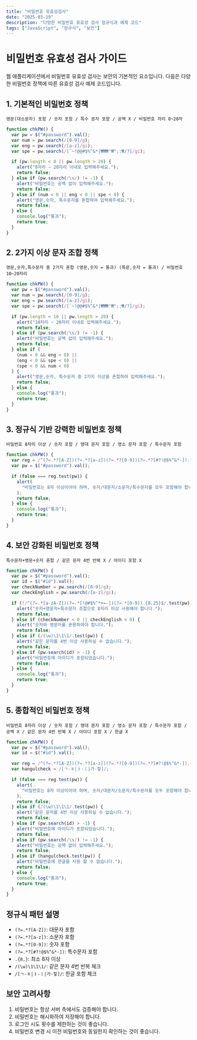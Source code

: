 ```yaml
---
title: "비밀번호 유효성검사"
date: "2025-03-19"
description: "다양한 비밀번호 유효성 검사 정규식과 예제 코드"
tags: ["JavaScript", "정규식", "보안"]
---
```


# 비밀번호 유효성 검사 가이드

웹 애플리케이션에서 비밀번호 유효성 검사는 보안의 기본적인 요소입니다.
다음은 다양한 비밀번호 정책에 따른 유효성 검사 예제 코드입니다.

## 1. 기본적인 비밀번호 정책

`영문(대소문자) 포함 / 숫자 포함 / 특수 문자 포함 / 공백 X / 비밀번호 자리 8~20자`

```js
function chkPW() {
  var pw = $("#password").val();
  var num = pw.search(/[0-9]/g);
  var eng = pw.search(/[a-z]/gi);
  var spe = pw.search(/[`~!@@#$%^&*|₩₩₩'₩";:₩/?]/gi);

  if (pw.length < 8 || pw.length > 20) {
    alert("8자리 ~ 20자리 이내로 입력해주세요.");
    return false;
  } else if (pw.search(/\s/) != -1) {
    alert("비밀번호는 공백 없이 입력해주세요.");
    return false;
  } else if (num < 0 || eng < 0 || spe < 0) {
    alert("영문,숫자, 특수문자를 혼합하여 입력해주세요.");
    return false;
  } else {
    console.log("통과");
    return true;
  }
}
```

## 2. 2가지 이상 문자 조합 정책

`영문,숫자,특수문자 중 2가지 혼합 (영문,숫자 = 통과) (특문,숫자 = 통과) / 비밀번호 10~20자리`

```js
function chkPW() {
  var pw = $("#password").val();
  var num = pw.search(/[0-9]/g);
  var eng = pw.search(/[a-z]/gi);
  var spe = pw.search(/[`~!@@#$%^&*|₩₩₩'₩";:₩/?]/gi);

  if (pw.length < 10 || pw.length > 20) {
    alert("10자리 ~ 20자리 이내로 입력해주세요.");
    return false;
  } else if (pw.search(/\s/) != -1) {
    alert("비밀번호는 공백 없이 입력해주세요.");
    return false;
  } else if (
    (num < 0 && eng < 0) ||
    (eng < 0 && spe < 0) ||
    (spe < 0 && num < 0)
  ) {
    alert("영문,숫자, 특수문자 중 2가지 이상을 혼합하여 입력해주세요.");
    return false;
  } else {
    console.log("통과");
    return true;
  }
}
```

## 3. 정규식 기반 강력한 비밀번호 정책

`비밀번호 8자리 이상 / 숫자 포함 / 영대 문자 포함 / 영소 문자 포함 / 특수문자 포함`

```js
function chkPW() {
  var reg = /^(?=.*?[A-Z])(?=.*?[a-z])(?=.*?[0-9])(?=.*?[#?!@$%^&*-]).{8,}$/;
  var pw = $("#password").val();

  if (false === reg.test(pw)) {
    alert(
      "비밀번호는 8자 이상이어야 하며, 숫자/대문자/소문자/특수문자를 모두 포함해야 합니다."
    );
    return false;
  } else {
    console.log("통과");
    return true;
  }
}
```

## 4. 보안 강화된 비밀번호 정책

`특수문자+영문+숫자 혼합 / 같은 문자 4번 반복 X / 아이디 포함 X`

```js
function chkPW() {
  var pw = $("#password").val();
  var id = $("#id").val();
  var checkNumber = pw.search(/[0-9]/g);
  var checkEnglish = pw.search(/[a-z]/gi);

  if (!/^(?=.*[a-zA-Z])(?=.*[!@#$%^*+=-])(?=.*[0-9]).{8,25}$/.test(pw)) {
    alert("숫자+영문자+특수문자 조합으로 8자리 이상 사용해야 합니다.");
    return false;
  } else if (checkNumber < 0 || checkEnglish < 0) {
    alert("숫자와 영문자를 혼용하여야 합니다.");
    return false;
  } else if (/(\w)\1\1\1/.test(pw)) {
    alert("같은 문자를 4번 이상 사용하실 수 없습니다.");
    return false;
  } else if (pw.search(id) > -1) {
    alert("비밀번호에 아이디가 포함되었습니다.");
    return false;
  } else {
    console.log("통과");
    return true;
  }
}
```

## 5. 종합적인 비밀번호 정책

`비밀번호 8자리 이상 / 숫자 포함 / 영대 문자 포함 / 영소 문자 포함 / 특수문자 포함 / 공백 X / 같은 문자 4번 반복 X / 아이디 포함 X / 한글 X`

```js
function chkPW() {
  var pw = $("#password").val();
  var id = $("#id").val();

  var reg = /^(?=.*?[A-Z])(?=.*?[a-z])(?=.*?[0-9])(?=.*?[#?!@$%^&*-]).{8,}$/;
  var hangulcheck = /[ㄱ-ㅎ|ㅏ-ㅣ|가-힣]/;

  if (false === reg.test(pw)) {
    alert(
      "비밀번호는 8자 이상이어야 하며, 숫자/대문자/소문자/특수문자를 모두 포함해야 합니다."
    );
    return false;
  } else if (/(\w)\1\1\1/.test(pw)) {
    alert("같은 문자를 4번 이상 사용하실 수 없습니다.");
    return false;
  } else if (pw.search(id) > -1) {
    alert("비밀번호에 아이디가 포함되었습니다.");
    return false;
  } else if (pw.search(/\s/) != -1) {
    alert("비밀번호는 공백 없이 입력해주세요.");
    return false;
  } else if (hangulcheck.test(pw)) {
    alert("비밀번호에 한글을 사용 할 수 없습니다.");
    return false;
  } else {
    console.log("통과");
    return true;
  }
}
```

## 정규식 패턴 설명

- `(?=.*?[A-Z])`: 대문자 포함
- `(?=.*?[a-z])`: 소문자 포함
- `(?=.*?[0-9])`: 숫자 포함
- `(?=.*?[#?!@$%^&*-])`: 특수문자 포함
- `.{8,}`: 최소 8자 이상
- `/(\w)\1\1\1/`: 같은 문자 4번 반복 체크
- `/[ㄱ-ㅎ|ㅏ-ㅣ|가-힣]/`: 한글 포함 체크

## 보안 고려사항

1. 비밀번호는 항상 서버 측에서도 검증해야 합니다.
2. 비밀번호는 해시화하여 저장해야 합니다.
3. 로그인 시도 횟수를 제한하는 것이 좋습니다.
4. 비밀번호 변경 시 이전 비밀번호와 동일한지 확인하는 것이 좋습니다.
